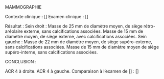MAMMOGRAPHIE

Contexte clinique : []
Examen clinique : []

Résultat :
Sein droit : Masse de 25 mm de diamètre moyen, de siège rétro-aréolaire externe, sans calcifications associées. Masse de 15 mm de diamètre moyen, de siège externe, avec calcifications associées.
Sein gauche : Masse de 22 mm de diamètre moyen, de siège supéro-externe, sans calcifications associées. Masse de 15 mm de diamètre moyen de siège supéro-interne, sans calcifications associées.

CONCLUSION :

ACR 4 à droite.
ACR 4 à gauche.
Comparaison à l’examen de [] : []

